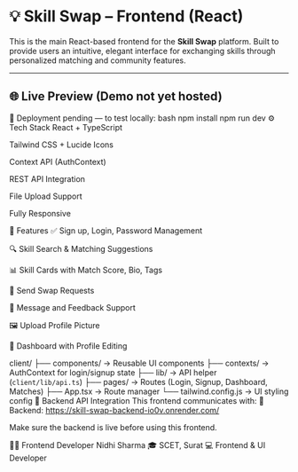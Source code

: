 # 💡 Skill Swap – Frontend (React)

This is the main React-based frontend for the **Skill Swap** platform. Built to provide users an intuitive, elegant interface for exchanging skills through personalized matching and community features.

---

## 🌐 Live Preview (Demo not yet hosted)

🚧 Deployment pending — to test locally:
bash
npm install
npm run dev
⚙️ Tech Stack
React + TypeScript

Tailwind CSS + Lucide Icons

Context API (AuthContext)

REST API Integration

File Upload Support

Fully Responsive

🚀 Features
✅ Sign up, Login, Password Management

🔍 Skill Search & Matching Suggestions

📊 Skill Cards with Match Score, Bio, Tags

🤝 Send Swap Requests

💬 Message and Feedback Support

🖼️ Upload Profile Picture

👥 Dashboard with Profile Editing

client/
├── components/        → Reusable UI components
├── contexts/          → AuthContext for login/signup state
├── lib/               → API helper (`client/lib/api.ts`)
├── pages/             → Routes (Login, Signup, Dashboard, Matches)
├── App.tsx            → Route manager
└── tailwind.config.js → UI styling config
📡 Backend API Integration
This frontend communicates with:
🔗 Backend: https://skill-swap-backend-io0v.onrender.com/

Make sure the backend is live before using this frontend.

👩‍💻 Frontend Developer
Nidhi Sharma
🎓 SCET, Surat
💻 Frontend & UI Developer


